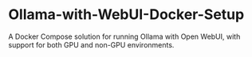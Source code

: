 # Ollama-with-WebUI-Docker-Setup
A Docker Compose solution for running Ollama with Open WebUI, with support for both GPU and non-GPU environments.
